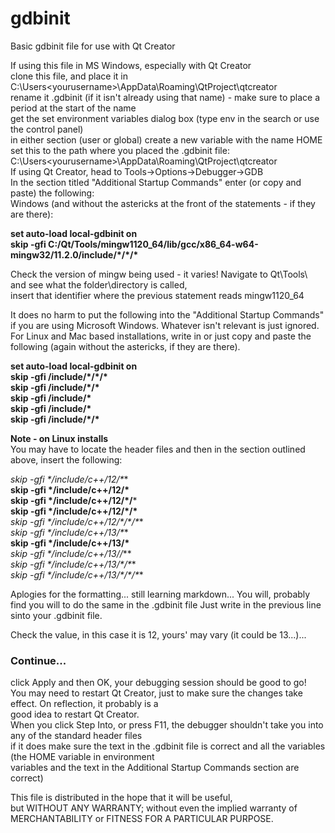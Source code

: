 # gdbinit
Basic gdbinit file for use with Qt Creator

If using this file in MS Windows, especially with Qt Creator  
clone this file, and place it in C:\Users\<yourusername>\AppData\Roaming\QtProject\qtcreator  
rename it .gdbinit (if it isn't already using that name) - make sure to place a period at the start of the name  
get the set environment variables dialog box (type env in the search or use the control panel)  
in either section (user or global) create a new variable with the name HOME  
set this to the path where you placed the .gdbinit file: C:\Users\<yourusername>\AppData\Roaming\QtProject\qtcreator  
If using Qt Creator, head to Tools->Options->Debugger->GDB   
In the section titled "Additional Startup Commands" enter (or copy and paste) the following:  
Windows (and without the astericks at the front of the statements - if they are there):  

**set auto-load local-gdbinit on**  
**skip -gfi C:/Qt/Tools/mingw1120_64/lib/gcc/x86_64-w64-mingw32/11.2.0/include/\*/\*\/\***  

Check the version of mingw being used - it varies! 
Navigate to Qt\Tools\ and see what the folder\directory is called,  
insert that identifier where the previous statement reads mingw1120_64

It does no harm to put the following into the "Additional Startup Commands" if you are using Microsoft Windows. 
Whatever isn't relevant is just ignored. 
For Linux and Mac based installations, write in or just copy and paste the following (again without the astericks, if they are there).

**set auto-load local-gdbinit on**  
**skip -gfi /include/\*/\*/\***  
**skip -gfi /include/\*/\***  
**skip -gfi /include/\***    
**skip -gfi /include/\***  
**skip -gfi /include/\*/\***  

**Note - on Linux installs**  
You may have to locate the header files and then in the section outlined above, insert the following:  
  
**skip -gfi \*/include/c++/12*/\***  
**skip -gfi \*/include/c++/12/\***  
**skip -gfi \*/include/c++/12/\*\/***  
**skip -gfi \*/include/c++/12/\*/\***  
**skip -gfi \*/include/c++/12*/\*/\*/\***     
**skip -gfi \*/include/c++/13*/\***    
**skip -gfi \*/include/c++/13/\***  
**skip -gfi \*/include/c++/13*/\/***    
**skip -gfi \*/include/c++/13*/\*/\***    
**skip -gfi \*/include/c++/13*/\*/\*/\***   


Aplogies for the formatting... still learning markdown... 
You will, probably find you will to do the same in the .gdbinit file
Just write in the previous line sinto your .gdbinit file. 


Check the value, in this case it is 12, yours' may vary (it could be 13...)...

### Continue...  
click Apply and then OK, your debugging session should be good to go!  
You may need to restart Qt Creator, just to make sure the changes take effect. On reflection, it probably is a  
good idea to restart Qt Creator.  
When you click Step Into, or press F11, the debugger shouldn't take you into any of the standard header files   
if it does make sure the text in the .gdbinit file is correct and all the variables (the HOME variable in environment   
variables and the text in the Additional Startup Commands section are correct)  

This file is distributed in the hope that it will be useful,  
but WITHOUT ANY WARRANTY; without even the implied warranty of  
MERCHANTABILITY or FITNESS FOR A PARTICULAR PURPOSE.  
